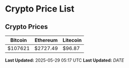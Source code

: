 # Crypto Price List

## Crypto Prices
| Bitcoin | Ethereum | Litecoin |
| ------- | -------- | -------- |
| $107621 | $2727.49 | $96.87 |
**Last Updated:** 2025-05-29 05:17 UTC
**Last Updated:** $DATE$
